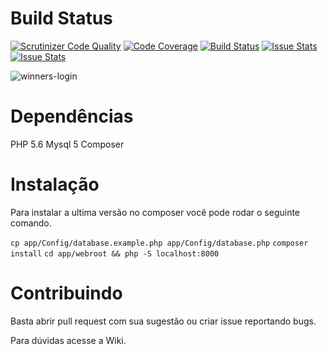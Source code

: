 Build Status
=======
[![Scrutinizer Code Quality](https://scrutinizer-ci.com/g/reginaldojunior/winners/badges/quality-score.png?b=master)](https://scrutinizer-ci.com/g/reginaldojunior/winners/?branch=master) [![Code Coverage](https://scrutinizer-ci.com/g/reginaldojunior/winners/badges/coverage.png?b=master)](https://scrutinizer-ci.com/g/reginaldojunior/winners/?branch=master) [![Build Status](https://scrutinizer-ci.com/g/reginaldojunior/winners/badges/build.png?b=master)](https://scrutinizer-ci.com/g/reginaldojunior/winners/build-status/master) [![Issue Stats](http://issuestats.com/github/reginaldojunior/winners/badge/pr)](http://issuestats.com/github/reginaldojunior/winners) [![Issue Stats](http://issuestats.com/github/reginaldojunior/winners/badge/issue)](http://issuestats.com/github/reginaldojunior/winners)

![winners-login](https://user-images.githubusercontent.com/7466894/29029796-3c8264aa-7b5f-11e7-9883-74c0d22cb44e.jpg)

Dependências
=======
PHP 5.6
Mysql 5
Composer

Instalação
=======
Para instalar a ultima versão no composer você pode rodar o seguinte comando.

`cp app/Config/database.example.php app/Config/database.php`
`composer install`
`cd app/webroot && php -S localhost:8000`

Contribuindo
=======
Basta abrir pull request com sua sugestão ou criar issue reportando bugs.


Para dúvidas acesse a Wiki.
